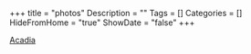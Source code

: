 +++
title = "photos"
Description = ""
Tags = []
Categories = []
HideFromHome = "true"
ShowDate = "false"
+++

[Acadia](/photos/acadia/acadia/) 